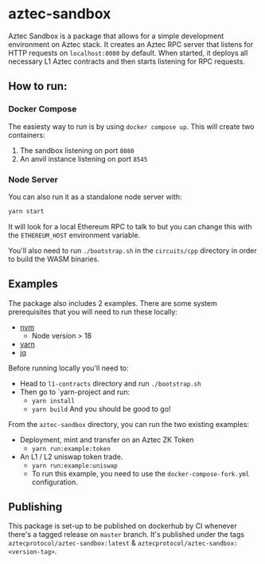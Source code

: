 # aztec-sandbox

Aztec Sandbox is a package that allows for a simple development environment on Aztec stack. It creates an Aztec RPC server that listens for HTTP requests on `localhost:8080` by default. When started, it deploys all necessary L1 Aztec contracts and then starts listening for RPC requests.

## How to run:

### Docker Compose

The easiesty way to run is by using `docker compose up`. This will create two containers:

1. The sandbox listening on port `8080`
2. An anvil instance listening on port `8545`

### Node Server

You can also run it as a standalone node server with:

```sh
yarn start
```

It will look for a local Ethereum RPC to talk to but you can change this with the `ETHEREUM_HOST` environment variable.

You'll also need to run `./bootstrap.sh` in the `circuits/cpp` directory in order to build the WASM binaries.

## Examples

The package also includes 2 examples. There are some system prerequisites that you will need to run these locally:

- [nvm](https://github.com/nvm-sh/nvm)
  - Node version > 18
- [yarn](https://yarnpkg.com/)
- [jq](https://jqlang.github.io/jq/download/)

Before running locally you'll need to:

- Head to `l1-contracts` directory and run `./bootstrap.sh`
- Then go to `yarn-project and run:
  - `yarn install`
  - `yarn build`
    And you should be good to go!

From the `aztec-sandbox` directory, you can run the two existing examples:

- Deployment, mint and transfer on an Aztec ZK Token
  - `yarn run:example:token`
- An L1 / L2 uniswap token trade.
  - `yarn run:example:uniswap`
  - To run this example, you need to use the `docker-compose-fork.yml` configuration.

## Publishing

This package is set-up to be published on dockerhub by CI whenever there's a tagged release on `master` branch.
It's published under the tags `aztecprotocol/aztec-sandbox:latest` & `aztecprotocol/aztec-sandbox:<version-tag>`.
